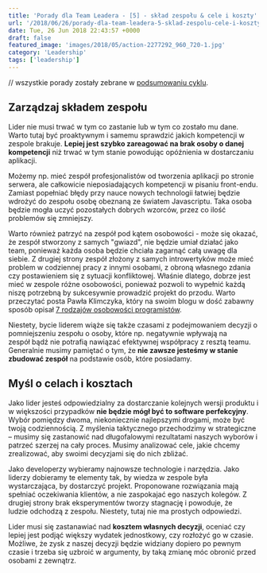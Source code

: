 ```yaml
---
title: 'Porady dla Team Leadera - [5] - skład zespołu & cele i koszty'
url: '/2018/06/26/porady-dla-team-leadera-5-sklad-zespolu-cele-i-koszty/'
date: Tue, 26 Jun 2018 22:43:57 +0000
draft: false
featured_image: 'images/2018/05/action-2277292_960_720-1.jpg'
category: 'Leadership'
tags: ['leadership']
---
```


// wszystkie porady zostały zebrane w [podsumowaniu cyklu](/2018/05/17/porady-dla-team-leadera-podsumowanie/).

Zarządzaj składem zespołu
-------------------------

Lider nie musi trwać w tym co zastanie lub w tym co zostało mu dane. Warto tutaj być proaktywnym i samemu sprawdzić jakich kompetencji w zespole brakuje. **Lepiej jest szybko zareagować na brak osoby o danej kompetencji** niż trwać w tym stanie powodując opóźnienia w dostarczaniu aplikacji.

Możemy np. mieć zespół profesjonalistów od tworzenia aplikacji po stronie serwera, ale całkowicie nieposiadających kompetencji w pisaniu front-endu. Zamiast popełniać błędy przy nauce nowych technologii łatwiej będzie wdrożyć do zespołu osobę obeznaną ze światem Javascriptu. Taka osoba będzie mogła uczyć pozostałych dobrych wzorców, przez co ilość problemów się zmniejszy.

Warto również patrzyć na zespół pod kątem osobowości - może się okazać, że zespół stworzony z samych "gwiazd", nie będzie umiał działać jako team, ponieważ każda osoba będzie chciała zagarnąć całą uwagę dla siebie. Z drugiej strony zespół złożony z samych introwertyków może mieć problem w codziennej pracy z innymi osobami, z obroną własnego zdania czy postawieniem się z sytuacji konfliktowej. Właśnie dlatego, dobrze jest mieć w zespole różne osobowości, ponieważ pozwoli to wypełnić każdą niszę potrzebną by sukcesywnie prowadzić projekt do przodu. Warto przeczytać posta Pawła Klimczyka, który na swoim blogu w dość zabawny sposób opisał [7 rodzajów osobowości programistów](https://blog.klimczyk.pl/2016/10/22/seven-personality-types-of-software-developer/).

Niestety, bycie liderem wiąże się także czasami z podejmowaniem decyzji o pomniejszeniu zespołu o osoby, które np. negatywnie wpływają na zespół bądź nie potrafią nawiązać efektywnej współpracy z resztą teamu. Generalnie musimy pamiętać o tym, że **nie zawsze jesteśmy w stanie zbudować zespół** na podstawie osób, które posiadamy.

Myśl o celach i kosztach
------------------------

Jako lider jesteś odpowiedzialny za dostarczanie kolejnych wersji produktu i w większości przypadków **nie będzie mógł być to software perfekcyjny**. Wybór pomiędzy dwoma, niekoniecznie najlepszymi drogami, może być twoją codziennością. Z myślenia taktycznego przechodzimy w strategiczne – musimy się zastanowić nad długofalowymi rezultatami naszych wyborów i patrzeć szerzej na cały proces. Musimy analizować cele, jakie chcemy zrealizować, aby swoimi decyzjami się do nich zbliżać.

Jako developerzy wybieramy najnowsze technologie i narzędzia. Jako liderzy dobieramy te elementy tak, by wiedza w zespole była wystarczająca, by dostarczyć projekt. Proponowane rozwiązania mają spełniać oczekiwania klientów, a nie zaspokajać ego naszych kolegów. Z drugiej strony brak eksperymentów tworzy stagnację i powoduje, że ludzie odchodzą z zespołu. Niestety, tutaj nie ma prostych odpowiedzi.

Lider musi się zastanawiać nad **kosztem własnych decyzji**, oceniać czy lepiej jest podjąć większy wydatek jednostkowy, czy rozłożyć go w czasie. Możliwe, że zysk z naszej decyzji będzie widziany dopiero po pewnym czasie i trzeba się uzbroić w argumenty, by taką zmianę móc obronić przed osobami z zewnątrz.